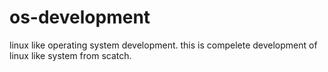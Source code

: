 # os-development
linux like operating system development.
this is compelete development of linux like system from scatch.
